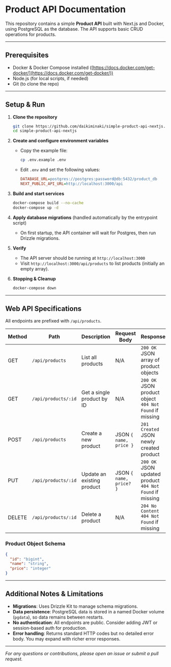 # Product API Documentation

This repository contains a simple **Product API** built with Next.js and Docker, using PostgreSQL as the database. The API supports basic CRUD operations for products.

---

## Prerequisites

* Docker & Docker Compose installed ([https://docs.docker.com/get-docker/](https://docs.docker.com/get-docker/))
* Node.js (for local scripts, if needed)
* Git (to clone the repo)

---

## Setup & Run

1. **Clone the repository**

   ```bash
   git clone https://github.com/daikiminaki/simple-product-api-nextjs.git
   cd simple-product-api-nextjs
   ```

2. **Create and configure environment variables**

   * Copy the example file:

     ```bash
     cp .env.example .env
     ```
   * Edit `.env` and set the following values:

     ```ini
     DATABASE_URL=postgres://postgres:password@db:5432/product_db
     NEXT_PUBLIC_API_URL=http://localhost:3000/api
     ```

3. **Build and start services**

   ```bash
   docker-compose build --no-cache
   docker-compose up -d
   ```

4. **Apply database migrations** (handled automatically by the entrypoint script)

   * On first startup, the API container will wait for Postgres, then run Drizzle migrations.

5. **Verify**

   * The API server should be running at `http://localhost:3000`
   * Visit `http://localhost:3000/api/products` to list products (initially an empty array).

6. **Stopping & Cleanup**

   ```bash
   docker-compose down
   ```

---

## Web API Specifications

All endpoints are prefixed with `/api/products`.

| Method | Path                | Description                | Request Body                           | Response                                                         |
| ------ | ------------------- | -------------------------- | -------------------------------------- | ---------------------------------------------------------------- |
| GET    | `/api/products`     | List all products          | N/A                                    | `200 OK`<br/>JSON array of product objects                       |
| GET    | `/api/products/:id` | Get a single product by ID | N/A                                    | `200 OK`<br/>JSON product object<br/>`404 Not Found` if missing  |
| POST   | `/api/products`     | Create a new product       | JSON `{ name, price }`    | `201 Created`<br/>JSON newly created product                     |
| PUT    | `/api/products/:id` | Update an existing product | JSON `{ name, price? }` | `200 OK`<br/>JSON updated product<br/>`404 Not Found` if missing |
| DELETE | `/api/products/:id` | Delete a product           | N/A                                    | `204 No Content`<br/>`404 Not Found` if missing                  |

### Product Object Schema

```json
{
  "id": "bigint",
  "name": "string",
  "price": "integer"
}
```

---

## Additional Notes & Limitations

* **Migrations**: Uses Drizzle Kit to manage schema migrations.
* **Data persistence**: PostgreSQL data is stored in a named Docker volume (`pgdata`), so data remains between restarts.
* **No authentication**: All endpoints are public. Consider adding JWT or session-based auth for production.
* **Error handling**: Returns standard HTTP codes but no detailed error body. You may expand with richer error responses.

---

*For any questions or contributions, please open an issue or submit a pull request.*
